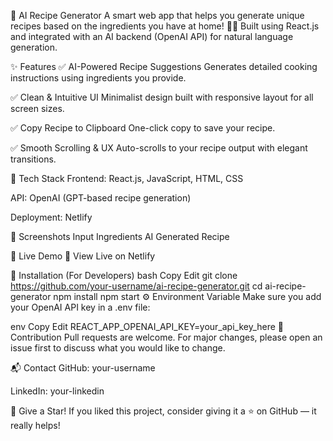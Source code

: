 🧠 AI Recipe Generator
A smart web app that helps you generate unique recipes based on the ingredients you have at home! 🍅🥦
Built using React.js and integrated with an AI backend (OpenAI API) for natural language generation.

✨ Features
✅ AI-Powered Recipe Suggestions
Generates detailed cooking instructions using ingredients you provide.

✅ Clean & Intuitive UI
Minimalist design built with responsive layout for all screen sizes.

✅ Copy Recipe to Clipboard
One-click copy to save your recipe.

✅ Smooth Scrolling & UX
Auto-scrolls to your recipe output with elegant transitions.

🧪 Tech Stack
Frontend: React.js, JavaScript, HTML, CSS

API: OpenAI (GPT-based recipe generation)

Deployment: Netlify

📸 Screenshots
Input Ingredients	AI Generated Recipe

🚀 Live Demo
🔗 View Live on Netlify

📂 Installation (For Developers)
bash
Copy
Edit
git clone https://github.com/your-username/ai-recipe-generator.git
cd ai-recipe-generator
npm install
npm start
⚙️ Environment Variable
Make sure you add your OpenAI API key in a .env file:

env
Copy
Edit
REACT_APP_OPENAI_API_KEY=your_api_key_here
🤝 Contribution
Pull requests are welcome. For major changes, please open an issue first
to discuss what you would like to change.

📬 Contact
GitHub: your-username

LinkedIn: your-linkedin

🌟 Give a Star!
If you liked this project, consider giving it a ⭐ on GitHub — it really helps!


